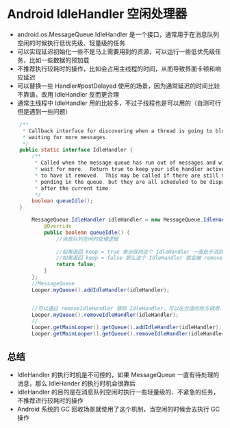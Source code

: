 # Android IdleHandler 空闲处理器
- android.os.MessageQueue.IdleHandler 是一个接口，通常用于在消息队列空闲的时候执行低优先级、轻量级的任务
- 可以实现延迟初始化一些不是马上需要用到的资源，可以运行一些低优先级任务，比如一些数据的预加载
- 不推荐执行较耗时的操作，比如会占用主线程的时间，从而导致界面卡顿和响应延迟
- 可以替换一些 Handler#postDelayed 使用的场景，因为通常延迟的时间比较不靠谱，改用 IdleHandler 反而更合理
- 通常主线程中 IdleHandler 用的比较多，不过子线程也是可以用的（自测可行但是遇到一些问题）

```java
    /**
     * Callback interface for discovering when a thread is going to block
     * waiting for more messages.
     */
    public static interface IdleHandler {
        /**
         * Called when the message queue has run out of messages and will now
         * wait for more.  Return true to keep your idle handler active, false
         * to have it removed.  This may be called if there are still messages
         * pending in the queue, but they are all scheduled to be dispatched
         * after the current time.
         */
        boolean queueIdle();
    }
```



```java
        MessageQueue.IdleHandler idleHandler = new MessageQueue.IdleHandler() {
            @Override
            public boolean queueIdle() {
                //消息队列空闲时处理逻辑
                
                //如果返回 keep = true 表示保持这个 IdleHandler 一直处于活跃状态，只要消息队列空闲了 queueIdle 方法就会被回调
                //如果返回 keep = false 那么这个 IdleHandler 就会被 remove 移除列表，也就是说当下次队列空闲的时候，不会继续被回调了
                return false;
            }
        };
        //MessageQueue
        Looper.myQueue().addIdleHandler(idleHandler);


        //可以通过 removeIdleHandler 移除 IdleHandler，可以在合适的地方调用，以免出现内存泄漏
        Looper.myQueue().removeIdleHandler(idleHandler);
        //
        Looper.getMainLooper().getQueue().addIdleHandler(idleHandler);
        Looper.getMainLooper().getQueue().removeIdleHandler(idleHandler);
```
 

## 总结
- IdleHandler 的执行时机是不可控的，如果 MessageQueue 一直有待处理的消息，那么 IdleHander 的执行时机会很靠后
- IdleHandler 的目的是在消息队列空闲时执行一些轻量级的、不紧急的任务，不推荐进行较耗时的操作
- Android 系统的 GC 回收场景就使用了这个机制，当空闲的时候会去执行 GC 操作